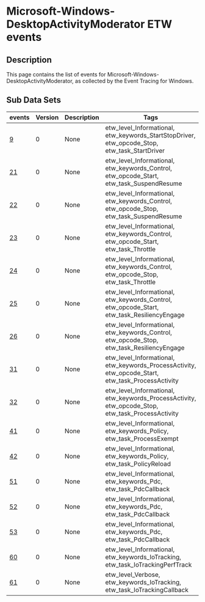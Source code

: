# Microsoft-Windows-DesktopActivityModerator ETW events

## Description
This page contains the list of events for Microsoft-Windows-DesktopActivityModerator, as collected by the Event Tracing for Windows.

## Sub Data Sets
|events|Version|Description|Tags|
|---|---|---|---|
|[9](events/event-9.md)|0|None|etw_level_Informational, etw_keywords_StartStopDriver, etw_opcode_Stop, etw_task_StartDriver|
|[21](events/event-21.md)|0|None|etw_level_Informational, etw_keywords_Control, etw_opcode_Start, etw_task_SuspendResume|
|[22](events/event-22.md)|0|None|etw_level_Informational, etw_keywords_Control, etw_opcode_Stop, etw_task_SuspendResume|
|[23](events/event-23.md)|0|None|etw_level_Informational, etw_keywords_Control, etw_opcode_Start, etw_task_Throttle|
|[24](events/event-24.md)|0|None|etw_level_Informational, etw_keywords_Control, etw_opcode_Stop, etw_task_Throttle|
|[25](events/event-25.md)|0|None|etw_level_Informational, etw_keywords_Control, etw_opcode_Start, etw_task_ResiliencyEngage|
|[26](events/event-26.md)|0|None|etw_level_Informational, etw_keywords_Control, etw_opcode_Stop, etw_task_ResiliencyEngage|
|[31](events/event-31.md)|0|None|etw_level_Informational, etw_keywords_ProcessActivity, etw_opcode_Start, etw_task_ProcessActivity|
|[32](events/event-32.md)|0|None|etw_level_Informational, etw_keywords_ProcessActivity, etw_opcode_Stop, etw_task_ProcessActivity|
|[41](events/event-41.md)|0|None|etw_level_Informational, etw_keywords_Policy, etw_task_ProcessExempt|
|[42](events/event-42.md)|0|None|etw_level_Informational, etw_keywords_Policy, etw_task_PolicyReload|
|[51](events/event-51.md)|0|None|etw_level_Informational, etw_keywords_Pdc, etw_task_PdcCallback|
|[52](events/event-52.md)|0|None|etw_level_Informational, etw_keywords_Pdc, etw_task_PdcCallback|
|[53](events/event-53.md)|0|None|etw_level_Informational, etw_keywords_Pdc, etw_task_PdcCallback|
|[60](events/event-60.md)|0|None|etw_level_Informational, etw_keywords_IoTracking, etw_task_IoTrackingPerfTrack|
|[61](events/event-61.md)|0|None|etw_level_Verbose, etw_keywords_IoTracking, etw_task_IoTrackingCallback|
